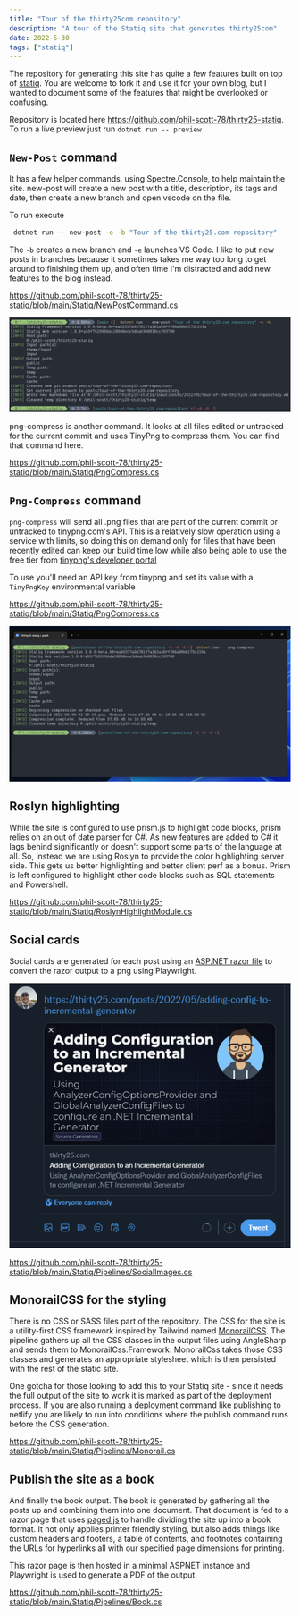 ```yaml
---
title: "Tour of the thirty25com repository"
description: "A tour of the Statiq site that generates thirty25com"
date: 2022-5-30
tags: ["statiq"]
---
```


The repository for generating this site has quite a few features built on top of [statiq](https://www.statiq.dev/). You are welcome to fork it and use it for your own blog, but I wanted to document some of the features that might be overlooked or confusing.

Repository is located here https://github.com/phil-scott-78/thirty25-statiq. To run a live preview just run `dotnet run -- preview`

## `New-Post` command

It has a few helper commands, using Spectre.Console, to help maintain the site. new-post will create a new post with a title, description, its tags and date, then create a new branch and open vscode on the file.

To run execute

```bash
 dotnet run -- new-post -e -b "Tour of the thirty25.com repository"
```

The `-b` creates a new branch and `-e` launches VS Code. I like to put new posts in branches because it sometimes takes me way too long to get around to finishing them up, and often time I'm distracted and add new features to the blog instead.

https://github.com/phil-scott-78/thirty25-statiq/blob/main/Statiq/NewPostCommand.cs

![New-Post](2022-05-30-02-19-19.png)

png-compress is another command. It looks at all files edited or untracked for the current commit and uses TinyPng to compress them. You can find that command here.

https://github.com/phil-scott-78/thirty25-statiq/blob/main/Statiq/PngCompress.cs

## `Png-Compress` command

`png-compress` will send all .png files that are part of the current commit or untracked to tinypng.com's API. This is a relatively slow operation using a service with limits, so doing this on demand only for files that have been recently edited can keep our build time low while also being able to use the free tier from [tinypng's developer portal](https://tinypng.com/developers)

To use you'll need an API key from tinypng and set its value with a `TinyPngKey` environmental variable

https://github.com/phil-scott-78/thirty25-statiq/blob/main/Statiq/PngCompress.cs

![running png-compress](2022-05-30-02-28-36.png)

## Roslyn highlighting

While the site is configured to use prism.js to highlight code blocks, prism relies on an out of date parser for C#. As new features are added to C# it lags behind significantly or doesn't support some parts of the language at all. So, instead we are using Roslyn to provide the color highlighting server side. This gets us better highlighting and better client perf as a bonus. Prism is left configured to highlight other code blocks such as SQL statements and Powershell.

https://github.com/phil-scott-78/thirty25-statiq/blob/main/Statiq/RoslynHighlightModule.cs

## Social cards

Social cards are generated for each post using an [ASP.NET razor file](https://github.com/phil-scott-78/thirty25-statiq/blob/main/Statiq/SocialCard.cshtml) to convert the razor output to a png using Playwright.

![Social media card in action](2022-05-30-02-34-53.png)

https://github.com/phil-scott-78/thirty25-statiq/blob/main/Statiq/Pipelines/SocialImages.cs

## MonorailCSS for the styling

There is no CSS or SASS files part of the repository. The CSS for the site is a utility-first CSS framework inspired by Tailwind named [MonorailCSS](https://github.com/monorailcss/MonorailCss.Framework). The pipeline gathers up all the CSS classes in the output files using AngleSharp and sends them to MonorailCss.Framework. MonorailCss takes those CSS classes and generates an appropriate stylesheet which is then persisted with the rest of the static site.

One gotcha for those looking to add this to your Statiq site - since it needs the full output of the site to work it is marked as part of the deployment process. If you are also running a deployment command like publishing to netlify you are likely to run into conditions where the publish command runs before the CSS generation.

https://github.com/phil-scott-78/thirty25-statiq/blob/main/Statiq/Pipelines/Monorail.cs

## Publish the site as a book

And finally the book output. The book is generated by gathering all the posts up and combining them into one document. That document is fed to a razor page that uses [paged.js](https://pagedjs.org/) to handle dividing the site up into a book format. It not only applies printer friendly styling, but also adds things like custom headers and footers, a table of contents, and footnotes containing the URLs for hyperlinks all with our specified page dimensions for printing.

This razor page is then hosted in a minimal ASPNET instance and Playwright is used to generate a PDF of the output.

https://github.com/phil-scott-78/thirty25-statiq/blob/main/Statiq/Pipelines/Book.cs

